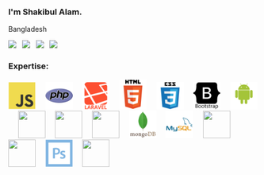 <!-- <img src="https://scontent.fdac8-1.fna.fbcdn.net/v/t1.15752-9/248985518_383893316799318_4339245100228276783_n.png?_nc_cat=109&ccb=1-5&_nc_sid=ae9488&_nc_eui2=AeHDSXvhRaFX-min81d4Y47kLTaxqI_YZR8tNrGoj9hlHwVh9jKa4VkdlKXue7CSNwqzMMa_htYcz3n9ofBmoyic&_nc_ohc=tbhFDJV3dQQAX_r56AT&_nc_ht=scontent.fdac8-1.fna&oh=f265dabafc2fcb695261e4baa8443390&oe=61A7720E" width="120"><br> -->
### I'm Shakibul Alam.
Bangladesh
<div>
    <a href="https://www.facebook.com/sakibul.alam.52" target="_blank"><img src="https://cdn.jsdelivr.net/npm/simple-icons@3.0.1/icons/facebook.svg" width="25"></a>&nbsp;&nbsp;
    <a href="https://twitter.com/SakibA96902064" target="_blank"><img src="https://cdn.jsdelivr.net/npm/simple-icons@v3/icons/twitter.svg" width="25"></a>&nbsp;&nbsp;
    <a href="https://www.instagram.com/shakibul_official/" target="_blank"><img src="https://cdn.jsdelivr.net/npm/simple-icons@3.0.1/icons/instagram.svg" width="25"></a>&nbsp;&nbsp;
    <a href="https://www.linkedin.com/in/shakibul-alam-abb906198" target="_blank"><img src="https://cdn.jsdelivr.net/npm/simple-icons@3.0.1/icons/linkedin.svg" width="25"></a>&nbsp;&nbsp;
<div>

<h3><b>Expertise:</b></h3>
<div>
  <img src="https://raw.githubusercontent.com/devicons/devicon/master/icons/javascript/javascript-original.svg" width="55" height="55">&nbsp;&nbsp;&nbsp;&nbsp;
  <img src="https://raw.githubusercontent.com/devicons/devicon/master/icons/php/php-original.svg" width="55" height="55">&nbsp;&nbsp;&nbsp;&nbsp;
  <img src="https://raw.githubusercontent.com/devicons/devicon/master/icons/laravel/laravel-plain-wordmark.svg" width="55" height="55">&nbsp;&nbsp;&nbsp;&nbsp;
  <img src="https://raw.githubusercontent.com/devicons/devicon/master/icons/html5/html5-original-wordmark.svg" width="55" height="60">&nbsp;&nbsp;&nbsp;&nbsp;
  <img src="https://raw.githubusercontent.com/devicons/devicon/master/icons/css3/css3-original-wordmark.svg" width="55" height="55">&nbsp;&nbsp;&nbsp;&nbsp;
  <img src="https://raw.githubusercontent.com/devicons/devicon/master/icons/bootstrap/bootstrap-plain-wordmark.svg" width="55" height="55">&nbsp;&nbsp;&nbsp;&nbsp;
  <img src="https://raw.githubusercontent.com/devicons/devicon/master/icons/android/android-original-wordmark.svg" width="55" height="55">&nbsp;&nbsp;&nbsp;&nbsp;
  <img src="https://www.vectorlogo.zone/logos/flutterio/flutterio-icon.svg" width="55" height="55">&nbsp;&nbsp;&nbsp;&nbsp;
  <img src="https://www.vectorlogo.zone/logos/dartlang/dartlang-icon.svg" width="55" height="55">&nbsp;&nbsp;&nbsp;&nbsp;
  <img src="https://www.vectorlogo.zone/logos/firebase/firebase-icon.svg" width="55" height="55">&nbsp;&nbsp;&nbsp;&nbsp;
  <img src="https://raw.githubusercontent.com/devicons/devicon/master/icons/mongodb/mongodb-original-wordmark.svg" width="55" height="55">&nbsp;&nbsp;&nbsp;&nbsp;
  <img src="https://raw.githubusercontent.com/devicons/devicon/master/icons/mysql/mysql-original-wordmark.svg" width="55" height="55">&nbsp;&nbsp;&nbsp;&nbsp;
  <img src="https://www.chartjs.org/media/logo-title.svg" width="55" height="55">&nbsp;&nbsp;&nbsp;&nbsp;
  <img src="https://www.vectorlogo.zone/logos/heroku/heroku-icon.svg" width="55" height="55">&nbsp;&nbsp;&nbsp;&nbsp;
  <img src="https://raw.githubusercontent.com/devicons/devicon/master/icons/photoshop/photoshop-line.svg" width="55" height="55">&nbsp;&nbsp;&nbsp;&nbsp;
  <img src="https://www.vectorlogo.zone/logos/git-scm/git-scm-icon.svg" width="55" height="55">&nbsp;&nbsp;&nbsp;&nbsp;
</div>

<div>

</div>

